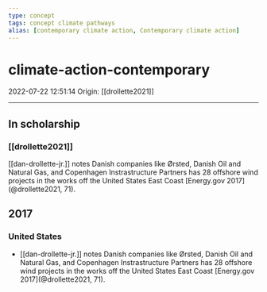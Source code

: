 ```yaml
---
type: concept
tags: concept climate pathways
alias: [contemporary climate action, Contemporary climate action]
---
```


# climate-action-contemporary

2022-07-22 12:51:14
Origin: [[drollette2021]]

---

## In scholarship

### [[drollette2021]]

[[dan-drollette-jr.]] notes Danish companies like Ørsted, Danish Oil and Natural Gas, and Copenhagen Instrastructure Partners has 28 offshore wind projects in the works off the United States East Coast [Energy.gov 2017](@drollette2021, 71).  

## 2017

### United States

* [[dan-drollette-jr.]] notes Danish companies like Ørsted, Danish Oil and Natural Gas, and Copenhagen Instrastructure Partners has 28 offshore wind projects in the works off the United States East Coast [Energy.gov 2017](@drollette2021, 71).  
